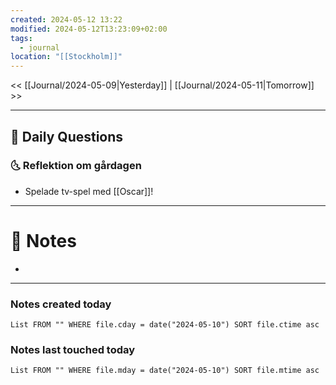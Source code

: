 ```yaml
---
created: 2024-05-12 13:22
modified: 2024-05-12T13:23:09+02:00
tags:
  - journal
location: "[[Stockholm]]"
---
```


<< [[Journal/2024-05-09|Yesterday]] | [[Journal/2024-05-11|Tomorrow]] >>

---
## 📅 Daily Questions
### 🌜 Reflektion om gårdagen
- Spelade tv-spel med [[Oscar]]!

---
# 📝 Notes
- 
---
### Notes created today
```dataview
List FROM "" WHERE file.cday = date("2024-05-10") SORT file.ctime asc
```
### Notes last touched today
```dataview
List FROM "" WHERE file.mday = date("2024-05-10") SORT file.mtime asc
```